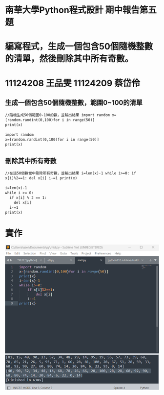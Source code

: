 # 南華大學Python程式設計 期中報告第五題
# 編寫程式，生成一個包含50個隨機整數的清單，然後刪除其中所有奇數。
# 11124208 王品雯 11124209 蔡岱伶
## 生成一個包含50個隨機整數，範圍0~100的清單
```
//隨機生成50個範圍0-100的數，並輸出結果 import random x=[random.randint(0,100)for i in range(50)]
print(x)

import random
x=[random.randint(0,100)for i in range(50)]
print(x)
```
## 刪除其中所有奇數
```
//在這50個數當中刪除所有奇數，並輸出結果 i=len(x)-1 while i>=0: if x[i]%2==1: del x[i] i-=1 print(x)

i=len(x)-1
while i >= 0:
  if x[i] % 2 == 1:
    del x[i]
  i-=1
print(x)
```
# 實作
![image](5.png)

